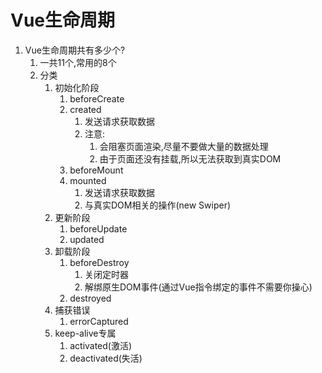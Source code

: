 # Vue生命周期

1. Vue生命周期共有多少个?
   1. 一共11个,常用的8个
   2. 分类
      1. 初始化阶段
         1. beforeCreate
         2. created
            1. 发送请求获取数据
            2. 注意:
               1. 会阻塞页面渲染,尽量不要做大量的数据处理
               2. 由于页面还没有挂载,所以无法获取到真实DOM
         3. beforeMount
         4. mounted
            1. 发送请求获取数据
            2. 与真实DOM相关的操作(new Swiper)
      2. 更新阶段
         1. beforeUpdate
         2. updated
      3. 卸载阶段
         1. beforeDestroy
            1. 关闭定时器
            2. 解绑原生DOM事件(通过Vue指令绑定的事件不需要你操心)
         2. destroyed
      4. 捕获错误
         1. errorCaptured
      5. keep-alive专属
         1. activated(激活)
         2. deactivated(失活)
